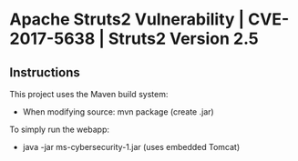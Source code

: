 # Apache Struts2 Vulnerability | CVE-2017-5638 | Struts2 Version 2.5

## Instructions

This project uses the Maven build system:
* When modifying source: mvn package (create .jar)

To simply run the webapp:
* java -jar ms-cybersecurity-1.jar (uses embedded Tomcat)

